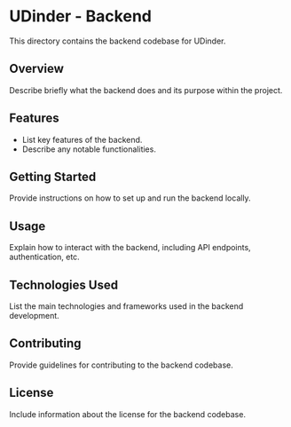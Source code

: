 # UDinder - Backend

This directory contains the backend codebase for UDinder.

## Overview

Describe briefly what the backend does and its purpose within the project.

## Features

- List key features of the backend.
- Describe any notable functionalities.

## Getting Started

Provide instructions on how to set up and run the backend locally.

## Usage

Explain how to interact with the backend, including API endpoints, authentication, etc.

## Technologies Used

List the main technologies and frameworks used in the backend development.

## Contributing

Provide guidelines for contributing to the backend codebase.

## License

Include information about the license for the backend codebase.
